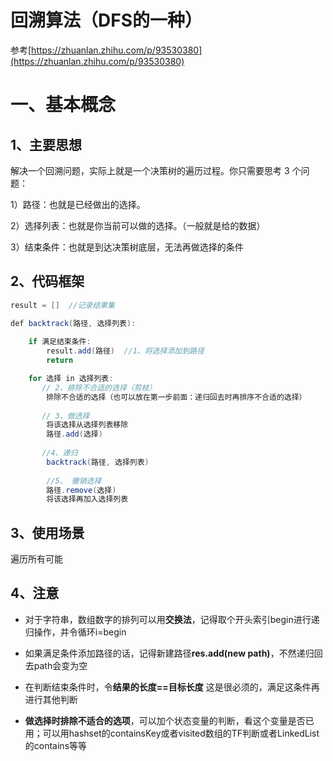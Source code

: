 # 回溯算法（DFS的一种）

参考[https://zhuanlan.zhihu.com/p/93530380](https://zhuanlan.zhihu.com/p/93530380)

# 一、基本概念

## 1、主要思想

解决一个回溯问题，实际上就是一个决策树的遍历过程。你只需要思考 3 个问题：

1）路径：也就是已经做出的选择。

2）选择列表：也就是你当前可以做的选择。（一般就是给的数据）

3）结束条件：也就是到达决策树底层，无法再做选择的条件





## 2、代码框架

```java
result = []  //记录结果集

def backtrack(路径, 选择列表):
    
    if 满足结束条件:
        result.add(路径)  //1、将选择添加到路径
        return

    for 选择 in 选择列表:
       // 2、排除不合适的选择（剪枝）
		排除不合适的选择（也可以放在第一步前面：递归回去时再排序不合适的选择）
      
       // 3、做选择
        将该选择从选择列表移除
        路径.add(选择)
        
       //4、递归
        backtrack(路径, 选择列表)
        
        //5、 撤销选择
        路径.remove(选择)
        将该选择再加入选择列表
```

## 3、使用场景

遍历所有可能



## 4、注意

- 对于字符串，数组数字的排列可以用**交换法**，记得取个开头索引begin进行递归操作，并令循环i=begin
- 如果满足条件添加路径的话，记得新建路径**res.add(new path)**，不然递归回去path会变为空
- 在判断结束条件时，令**结果的长度==目标长度**   这是很必须的，满足这条件再进行其他判断

- **做选择时排除不适合的选项**，可以加个状态变量的判断，看这个变量是否已用；可以用hashset的containsKey或者visited数组的TF判断或者LinkedList的contains等等





